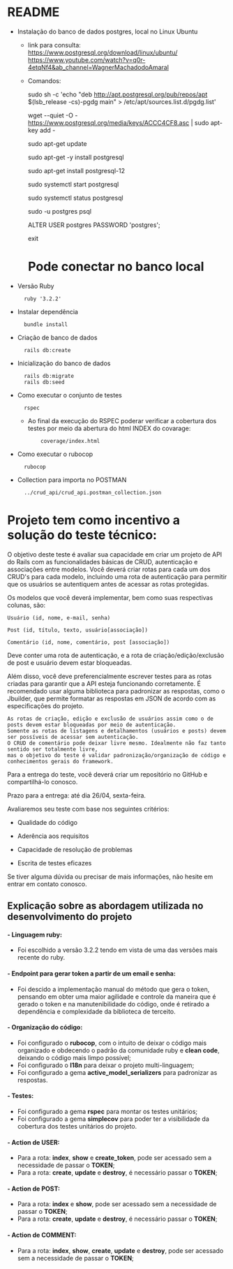 # README

* Instalação do banco de dados postgres, local no Linux Ubuntu

  - link para consulta: https://www.postgresql.org/download/linux/ubuntu/
    https://www.youtube.com/watch?v=q0r-4etqNf4&ab_channel=WagnerMachadodoAmaral

  * Comandos:


    sudo sh -c 'echo "deb http://apt.postgresql.org/pub/repos/apt $(lsb_release -cs)-pgdg main" > /etc/apt/sources.list.d/pgdg.list'
    
    wget --quiet -O - https://www.postgresql.org/media/keys/ACCC4CF8.asc | sudo apt-key add -
    
    sudo apt-get update
    
    sudo apt-get -y install postgresql
    
    sudo apt-get install postgresql-12
    
    sudo systemctl start postgresql
    
    sudo systemctl status postgresql
    
    sudo -u postgres psql
    
    ALTER USER postgres PASSWORD 'postgres';
    
    exit
    
    # Pode conectar no banco local

* Versão Ruby
    
        ruby '3.2.2'
 
* Instalar dependência

        bundle install

* Criação de banco de dados
        
        rails db:create

* Inicialização do banco de dados

        rails db:migrate
        rails db:seed

* Como executar o conjunto de testes

        rspec

    -   Ao final da execução do RSPEC poderar verificar a cobertura dos testes por meio da abertura do html INDEX do covarage:
           
                coverage/index.html

* Como executar o rubocop

        rubocop

* Collection para importa no POSTMAN

        ../crud_api/crud_api.postman_collection.json

# Projeto tem como incentivo  a solução do teste técnico: 

O objetivo deste teste é avaliar sua capacidade em criar um projeto de API do Rails com as funcionalidades básicas de CRUD, autenticação e associações entre modelos. Você deverá criar rotas para cada um dos CRUD's para cada modelo, incluindo uma rota de autenticação para permitir que os usuários se autentiquem antes de acessar as rotas protegidas.



Os modelos que você deverá implementar, bem como suas respectivas colunas, são:



    Usuário (id, nome, e-mail, senha)
    
    Post (id, título, texto, usuário[associação])
    
    Comentário (id, nome, comentário, post [associação])



Deve conter uma rota de autenticação, e a rota de criação/edição/exclusão de post e usuário devem estar bloqueadas.

Além disso, você deve preferencialmente escrever testes para as rotas criadas para garantir que a API esteja funcionando corretamente. É recomendado usar alguma biblioteca para padronizar as respostas, como o Jbuilder, que permite formatar as respostas em JSON de acordo com as especificações do projeto.

    As rotas de criação, edição e exclusão de usuários assim como o de posts devem estar bloqueadas por meio de autenticação.
    Somente as rotas de listagens e detalhamentos (usuários e posts) devem ser possíveis de acessar sem autenticação.
    O CRUD de comentário pode deixar livre mesmo. Idealmente não faz tanto sentido ser totalmente livre, 
    mas o objetivo do teste é validar padronização/organização de código e conhecimentos gerais do framework.

Para a entrega do teste, você deverá criar um repositório no GitHub e compartilhá-lo conosco.

Prazo para a entrega: até dia 26/04, sexta-feira.



Avaliaremos seu teste com base nos seguintes critérios:



- Qualidade do código

- Aderência aos requisitos

- Capacidade de resolução de problemas

- Escrita de testes eficazes

Se tiver alguma dúvida ou precisar de mais informações, não hesite em entrar em contato conosco.

## Explicação sobre as abordagem utilizada no desenvolvimento do projeto

#### - Linguagem ruby:

- Foi escolhido a versão 3.2.2 tendo em vista de uma das versões mais recente do ruby.

#### - Endpoint para gerar token a partir de um email e senha:

- Foi descido a implementação manual do método que gera o token, pensando em obter uma maior agilidade e controle da
  maneira que é gerado o token e na manutenibilidade do código, onde é retirado a dependência e complexidade da
  biblioteca de terceito.

#### - Organização do código:

- Foi configurado o **rubocop**, com o intuito de deixar o código mais organizado e obdecendo o padrão da comunidade ruby e
  **clean code**, deixando o código mais limpo possível;
- Foi configurado o **I18n** para deixar o projeto multi-linguagem;
- Foi configurado a gema **active_model_serializers** para padronizar as respostas.

#### - Testes:

- Foi configurado a gema **rspec** para montar os testes unitários;
- Foi configurado a gema **simplecov** para poder ter a visibilidade da cobertura dos testes unitários do projeto.

#### - Action de USER:

- Para a rota: **index**, **show** e **create_token**, pode ser acessado sem a necessidade de passar o **TOKEN**;
- Para a rota: **create**, **update** e **destroy**, é necessário passar o **TOKEN**;

#### - Action de POST:

- Para a rota: **index** e **show**, pode ser acessado sem a necessidade de passar o **TOKEN**;
- Para a rota: **create**, **update** e **destroy**, é necessário passar o **TOKEN**;

#### - Action de COMMENT:

- Para a rota: **index**, **show**, **create**, **update** e **destroy**, pode ser acessado sem a necessidade de passar o **TOKEN**;